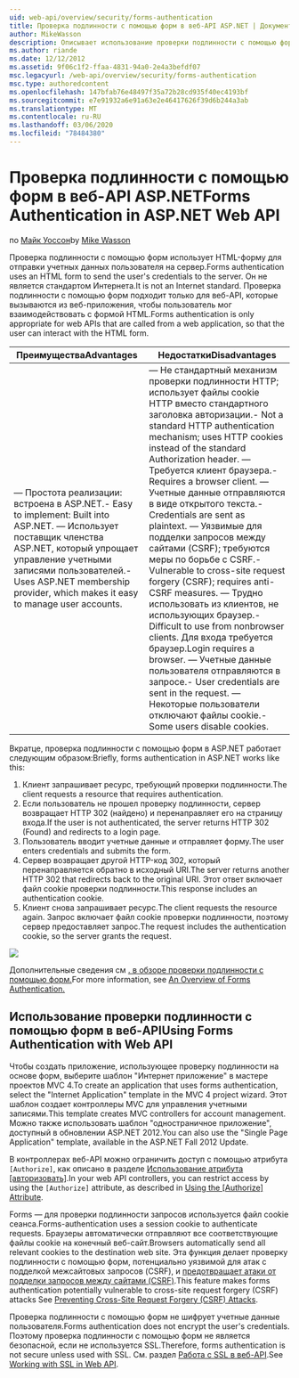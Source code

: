 ```yaml
---
uid: web-api/overview/security/forms-authentication
title: Проверка подлинности с помощью форм в веб-API ASP.NET | Документация Майкрософт
author: MikeWasson
description: Описывает использование проверки подлинности с помощью форм в веб-API ASP.NET.
ms.author: riande
ms.date: 12/12/2012
ms.assetid: 9f06c1f2-ffaa-4831-94a0-2e4a3befdf07
msc.legacyurl: /web-api/overview/security/forms-authentication
msc.type: authoredcontent
ms.openlocfilehash: 147bfab76e48497f35a72b28cd935f40ec4193bf
ms.sourcegitcommit: e7e91932a6e91a63e2e46417626f39d6b244a3ab
ms.translationtype: MT
ms.contentlocale: ru-RU
ms.lasthandoff: 03/06/2020
ms.locfileid: "78484380"
---
```

# <a name="forms-authentication-in-aspnet-web-api"></a><span data-ttu-id="7262c-103">Проверка подлинности с помощью форм в веб-API ASP.NET</span><span class="sxs-lookup"><span data-stu-id="7262c-103">Forms Authentication in ASP.NET Web API</span></span>

<span data-ttu-id="7262c-104">по [Майк Уоссон](https://github.com/MikeWasson)</span><span class="sxs-lookup"><span data-stu-id="7262c-104">by [Mike Wasson](https://github.com/MikeWasson)</span></span>

<span data-ttu-id="7262c-105">Проверка подлинности с помощью форм использует HTML-форму для отправки учетных данных пользователя на сервер.</span><span class="sxs-lookup"><span data-stu-id="7262c-105">Forms authentication uses an HTML form to send the user's credentials to the server.</span></span> <span data-ttu-id="7262c-106">Он не является стандартом Интернета.</span><span class="sxs-lookup"><span data-stu-id="7262c-106">It is not an Internet standard.</span></span> <span data-ttu-id="7262c-107">Проверка подлинности с помощью форм подходит только для веб-API, которые вызываются из веб-приложения, чтобы пользователь мог взаимодействовать с формой HTML.</span><span class="sxs-lookup"><span data-stu-id="7262c-107">Forms authentication is only appropriate for web APIs that are called from a web application, so that the user can interact with the HTML form.</span></span>

| <span data-ttu-id="7262c-108">Преимущества</span><span class="sxs-lookup"><span data-stu-id="7262c-108">Advantages</span></span> | <span data-ttu-id="7262c-109">Недостатки</span><span class="sxs-lookup"><span data-stu-id="7262c-109">Disadvantages</span></span> |
| --- | --- |
| <span data-ttu-id="7262c-110">— Простота реализации: встроена в ASP.NET.</span><span class="sxs-lookup"><span data-stu-id="7262c-110">- Easy to implement: Built into ASP.NET.</span></span> <span data-ttu-id="7262c-111">— Использует поставщик членства ASP.NET, который упрощает управление учетными записями пользователей.</span><span class="sxs-lookup"><span data-stu-id="7262c-111">- Uses ASP.NET membership provider, which makes it easy to manage user accounts.</span></span> | <span data-ttu-id="7262c-112">— Не стандартный механизм проверки подлинности HTTP; использует файлы cookie HTTP вместо стандартного заголовка авторизации.</span><span class="sxs-lookup"><span data-stu-id="7262c-112">- Not a standard HTTP authentication mechanism; uses HTTP cookies instead of the standard Authorization header.</span></span> <span data-ttu-id="7262c-113">— Требуется клиент браузера.</span><span class="sxs-lookup"><span data-stu-id="7262c-113">- Requires a browser client.</span></span> <span data-ttu-id="7262c-114">— Учетные данные отправляются в виде открытого текста.</span><span class="sxs-lookup"><span data-stu-id="7262c-114">- Credentials are sent as plaintext.</span></span> <span data-ttu-id="7262c-115">— Уязвимые для подделки запросов между сайтами (CSRF); требуются меры по борьбе с CSRF.</span><span class="sxs-lookup"><span data-stu-id="7262c-115">- Vulnerable to cross-site request forgery (CSRF); requires anti-CSRF measures.</span></span> <span data-ttu-id="7262c-116">— Трудно использовать из клиентов, не использующих браузер.</span><span class="sxs-lookup"><span data-stu-id="7262c-116">- Difficult to use from nonbrowser clients.</span></span> <span data-ttu-id="7262c-117">Для входа требуется браузер.</span><span class="sxs-lookup"><span data-stu-id="7262c-117">Login requires a browser.</span></span> <span data-ttu-id="7262c-118">— Учетные данные пользователя отправляются в запросе.</span><span class="sxs-lookup"><span data-stu-id="7262c-118">- User credentials are sent in the request.</span></span> <span data-ttu-id="7262c-119">— Некоторые пользователи отключают файлы cookie.</span><span class="sxs-lookup"><span data-stu-id="7262c-119">- Some users disable cookies.</span></span> |

<span data-ttu-id="7262c-120">Вкратце, проверка подлинности с помощью форм в ASP.NET работает следующим образом:</span><span class="sxs-lookup"><span data-stu-id="7262c-120">Briefly, forms authentication in ASP.NET works like this:</span></span>

1. <span data-ttu-id="7262c-121">Клиент запрашивает ресурс, требующий проверки подлинности.</span><span class="sxs-lookup"><span data-stu-id="7262c-121">The client requests a resource that requires authentication.</span></span>
2. <span data-ttu-id="7262c-122">Если пользователь не прошел проверку подлинности, сервер возвращает HTTP 302 (найдено) и перенаправляет его на страницу входа.</span><span class="sxs-lookup"><span data-stu-id="7262c-122">If the user is not authenticated, the server returns HTTP 302 (Found) and redirects to a login page.</span></span>
3. <span data-ttu-id="7262c-123">Пользователь вводит учетные данные и отправляет форму.</span><span class="sxs-lookup"><span data-stu-id="7262c-123">The user enters credentials and submits the form.</span></span>
4. <span data-ttu-id="7262c-124">Сервер возвращает другой HTTP-код 302, который перенаправляется обратно в исходный URI.</span><span class="sxs-lookup"><span data-stu-id="7262c-124">The server returns another HTTP 302 that redirects back to the original URI.</span></span> <span data-ttu-id="7262c-125">Этот ответ включает файл cookie проверки подлинности.</span><span class="sxs-lookup"><span data-stu-id="7262c-125">This response includes an authentication cookie.</span></span>
5. <span data-ttu-id="7262c-126">Клиент снова запрашивает ресурс.</span><span class="sxs-lookup"><span data-stu-id="7262c-126">The client requests the resource again.</span></span> <span data-ttu-id="7262c-127">Запрос включает файл cookie проверки подлинности, поэтому сервер предоставляет запрос.</span><span class="sxs-lookup"><span data-stu-id="7262c-127">The request includes the authentication cookie, so the server grants the request.</span></span>

![](forms-authentication/_static/image1.png)

<span data-ttu-id="7262c-128">Дополнительные сведения см [. в обзоре проверки подлинности с помощью форм.](../../../web-forms/overview/older-versions-security/introduction/an-overview-of-forms-authentication-cs.md)</span><span class="sxs-lookup"><span data-stu-id="7262c-128">For more information, see [An Overview of Forms Authentication.](../../../web-forms/overview/older-versions-security/introduction/an-overview-of-forms-authentication-cs.md)</span></span>

## <a name="using-forms-authentication-with-web-api"></a><span data-ttu-id="7262c-129">Использование проверки подлинности с помощью форм в веб-API</span><span class="sxs-lookup"><span data-stu-id="7262c-129">Using Forms Authentication with Web API</span></span>

<span data-ttu-id="7262c-130">Чтобы создать приложение, использующее проверку подлинности на основе форм, выберите шаблон "Интернет приложение" в мастере проектов MVC 4.</span><span class="sxs-lookup"><span data-stu-id="7262c-130">To create an application that uses forms authentication, select the "Internet Application" template in the MVC 4 project wizard.</span></span> <span data-ttu-id="7262c-131">Этот шаблон создает контроллеры MVC для управления учетными записями.</span><span class="sxs-lookup"><span data-stu-id="7262c-131">This template creates MVC controllers for account management.</span></span> <span data-ttu-id="7262c-132">Можно также использовать шаблон "одностраничное приложение", доступный в обновлении ASP.NET 2012.</span><span class="sxs-lookup"><span data-stu-id="7262c-132">You can also use the "Single Page Application" template, available in the ASP.NET Fall 2012 Update.</span></span>

<span data-ttu-id="7262c-133">В контроллерах веб-API можно ограничить доступ с помощью атрибута `[Authorize]`, как описано в разделе [Использование атрибута [авторизовать]](authentication-and-authorization-in-aspnet-web-api.md#auth3).</span><span class="sxs-lookup"><span data-stu-id="7262c-133">In your web API controllers, you can restrict access by using the `[Authorize]` attribute, as described in [Using the [Authorize] Attribute](authentication-and-authorization-in-aspnet-web-api.md#auth3).</span></span>

<span data-ttu-id="7262c-134">Forms — для проверки подлинности запросов используется файл cookie сеанса.</span><span class="sxs-lookup"><span data-stu-id="7262c-134">Forms-authentication uses a session cookie to authenticate requests.</span></span> <span data-ttu-id="7262c-135">Браузеры автоматически отправляют все соответствующие файлы cookie на конечный веб-сайт.</span><span class="sxs-lookup"><span data-stu-id="7262c-135">Browsers automatically send all relevant cookies to the destination web site.</span></span> <span data-ttu-id="7262c-136">Эта функция делает проверку подлинности с помощью форм, потенциально уязвимой для атак с подделкой межсайтовых запросов (CSRF), и [предотвращает атаки от подделки запросов между сайтами (CSRF)](preventing-cross-site-request-forgery-csrf-attacks.md).</span><span class="sxs-lookup"><span data-stu-id="7262c-136">This feature makes forms authentication potentially vulnerable to cross-site request forgery (CSRF) attacks See [Preventing Cross-Site Request Forgery (CSRF) Attacks](preventing-cross-site-request-forgery-csrf-attacks.md).</span></span>

<span data-ttu-id="7262c-137">Проверка подлинности с помощью форм не шифрует учетные данные пользователя.</span><span class="sxs-lookup"><span data-stu-id="7262c-137">Forms authentication does not encrypt the user's credentials.</span></span> <span data-ttu-id="7262c-138">Поэтому проверка подлинности с помощью форм не является безопасной, если не используется SSL.</span><span class="sxs-lookup"><span data-stu-id="7262c-138">Therefore, forms authentication is not secure unless used with SSL.</span></span> <span data-ttu-id="7262c-139">См. раздел [Работа с SSL в веб-API](working-with-ssl-in-web-api.md).</span><span class="sxs-lookup"><span data-stu-id="7262c-139">See [Working with SSL in Web API](working-with-ssl-in-web-api.md).</span></span>
